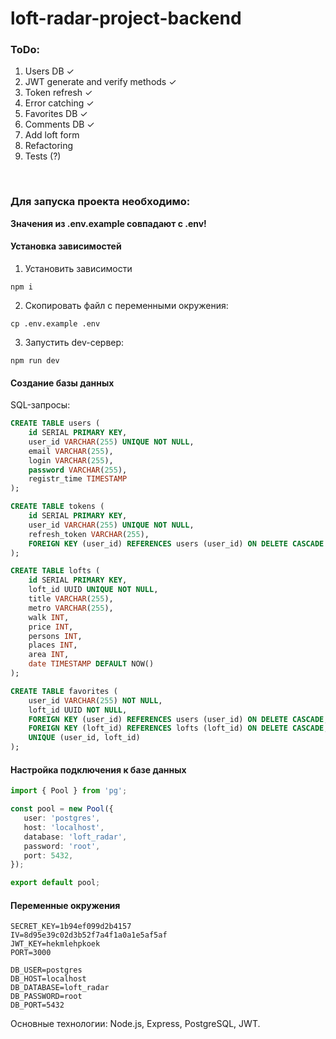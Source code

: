 # loft-radar-project-backend

### ToDo:

1. Users DB ✓
2. JWT generate and verify methods ✓
3. Token refresh ✓
4. Error catching ✓
5. Favorites DB ✓
6. Comments DB ✓
7. Add loft form
8. Refactoring
9. Tests (?)

<br />
  
### Для запуска проекта необходимо:

**Значения из .env.example совпадают с .env!**

#### Установка зависимостей

1. Установить зависимости

```shell
npm i
```

2. Скопировать файл с переменными окружения:

```shell
cp .env.example .env
```

3. Запустить dev-сервер:

```shell
npm run dev
```

#### Создание базы данных

SQL-запросы:

```sql
CREATE TABLE users (
    id SERIAL PRIMARY KEY,
    user_id VARCHAR(255) UNIQUE NOT NULL,
    email VARCHAR(255),
    login VARCHAR(255),
    password VARCHAR(255),
    registr_time TIMESTAMP
);

CREATE TABLE tokens (
    id SERIAL PRIMARY KEY,
    user_id VARCHAR(255) UNIQUE NOT NULL,
    refresh_token VARCHAR(255),
    FOREIGN KEY (user_id) REFERENCES users (user_id) ON DELETE CASCADE
);

CREATE TABLE lofts (
    id SERIAL PRIMARY KEY,
    loft_id UUID UNIQUE NOT NULL,
    title VARCHAR(255),
    metro VARCHAR(255),
    walk INT,
    price INT,
    persons INT,
    places INT,
    area INT,
    date TIMESTAMP DEFAULT NOW()
);

CREATE TABLE favorites (
    user_id VARCHAR(255) NOT NULL,
    loft_id UUID NOT NULL,
    FOREIGN KEY (user_id) REFERENCES users (user_id) ON DELETE CASCADE,
    FOREIGN KEY (loft_id) REFERENCES lofts (loft_id) ON DELETE CASCADE,
    UNIQUE (user_id, loft_id)
);
```

#### Настройка подключения к базе данных

```typescript
import { Pool } from 'pg';

const pool = new Pool({
   user: 'postgres',
   host: 'localhost',
   database: 'loft_radar',
   password: 'root',
   port: 5432,
});

export default pool;
```

#### Переменные окружения

```env
SECRET_KEY=1b94ef099d2b4157
IV=8d95e39c02d3b52f7a4f1a0a1e5af5af
JWT_KEY=hekmlehpkoek
PORT=3000

DB_USER=postgres
DB_HOST=localhost
DB_DATABASE=loft_radar
DB_PASSWORD=root
DB_PORT=5432
```

Основные технологии: Node.js, Express, PostgreSQL, JWT.
